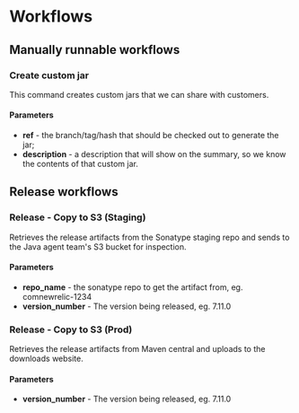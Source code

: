 # Workflows

## Manually runnable workflows

### Create custom jar

This command creates custom jars that we can share with customers.

#### Parameters

- **ref** - the branch/tag/hash that should be checked out to generate the jar;
- **description** - a description that will show on the summary, so we know the contents of that custom jar.


## Release workflows

### Release - Copy to S3 (Staging)

Retrieves the release artifacts from the Sonatype staging repo and sends to the Java agent team's S3 bucket for inspection.

#### Parameters

- **repo_name** - the sonatype repo to get the artifact from, eg. comnewrelic-1234
- **version_number** - The version being released, eg. 7.11.0


### Release - Copy to S3 (Prod)

Retrieves the release artifacts from Maven central and uploads to the downloads website.

#### Parameters

- **version_number** - The version being released, eg. 7.11.0

